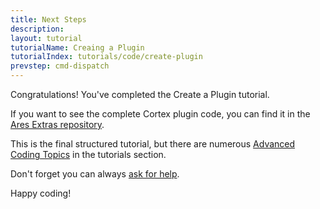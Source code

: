 ```yaml
---
title: Next Steps
description:
layout: tutorial
tutorialName: Creaing a Plugin
tutorialIndex: tutorials/code/create-plugin
prevstep: cmd-dispatch
---
```


Congratulations! You've completed the Create a Plugin tutorial.

If you want to see the complete Cortex plugin code, you can find it in the [Ares Extras repository](https://github.com/AresMUSH/ares-extras).

This is the final structured tutorial, but there are numerous [Advanced Coding Topics](/tutorials/code/) in the tutorials section.

Don't forget you can always [ask for help](/feedback). 

Happy coding!
